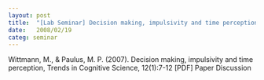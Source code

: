 ```yaml
---
layout: post
title:  "[Lab Seminar] Decision making, impulsivity and time perception"
date:   2008/02/19
categ: seminar
---
```




Wittmann, M., & Paulus, M. P. (2007). Decision making, impulsivity and time perception, Trends in Cognitive Science, 12(1):7-12 [PDF]	Paper Discussion





 

